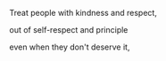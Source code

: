 ---
---

Treat people with kindness and respect,

out of self-respect and principle

even when they don't deserve it, 

